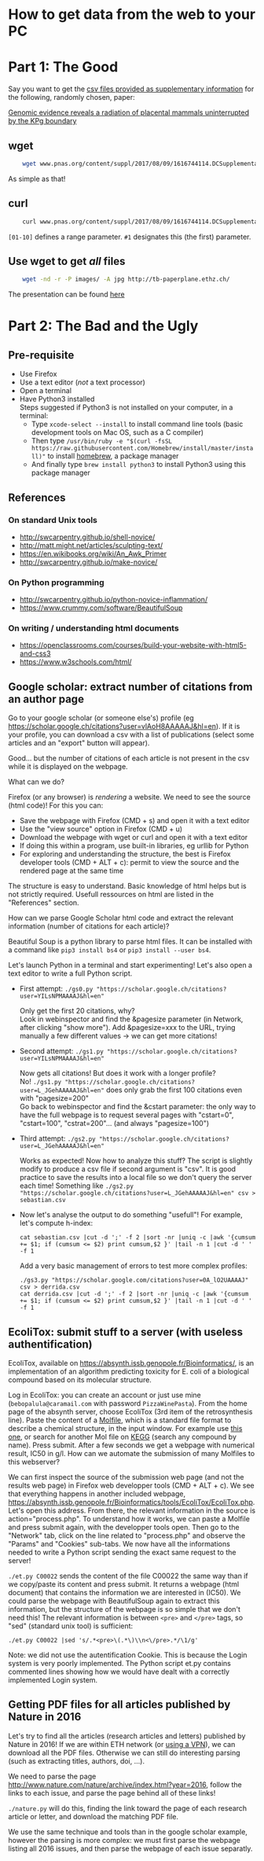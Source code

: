 # How to get data from the web to your PC

# Part 1: The Good


Say you want to get the [csv files provided as supplementary information](http://www.pnas.org/content/suppl/2017/08/09/1616744114.DCSupplemental) for the following, randomly chosen, paper:

[Genomic evidence reveals a radiation of placental mammals uninterrupted by the KPg boundary](http://www.pnas.org/content/114/35/E7282.abstract)

## wget

```bash
    wget www.pnas.org/content/suppl/2017/08/09/1616744114.DCSupplemental/pnas.1616744114.sd01.csv
```

As simple as that!

## curl

```bash
    curl www.pnas.org/content/suppl/2017/08/09/1616744114.DCSupplemental/pnas.1616744114.sd[01-10].csv -o 'data/#1.csv'
```

`[01-10]` defines a range parameter. `#1` designates this (the first) parameter.


## Use wget to get _all_ files

```bash
    wget -nd -r -P images/ -A jpg http://tb-paperplane.ethz.ch/
```

The presentation can be found [here](presentation/)

# Part 2: The Bad and the Ugly

## Pre-requisite

* Use Firefox
* Use a text editor (*not* a text processor)
* Open a terminal
* Have Python3 installed  
  Steps suggested if Python3 is not installed on your computer, in a terminal:
	- Type `xcode-select --install` to install command line tools (basic development tools on Mac OS, such as a C compiler)
	- Then type `/usr/bin/ruby -e "$(curl -fsSL https://raw.githubusercontent.com/Homebrew/install/master/install)"` to install [homebrew](https://brew.sh/), a package manager
	- And finally type `brew install python3` to install Python3 using this package manager

## References 

### On standard Unix tools

* http://swcarpentry.github.io/shell-novice/
* http://matt.might.net/articles/sculpting-text/
* https://en.wikibooks.org/wiki/An_Awk_Primer
* http://swcarpentry.github.io/make-novice/

### On Python programming

* http://swcarpentry.github.io/python-novice-inflammation/
* https://www.crummy.com/software/BeautifulSoup

### On writing / understanding html documents

* https://openclassrooms.com/courses/build-your-website-with-html5-and-css3
* https://www.w3schools.com/html/

## Google scholar: extract number of citations from an author page

Go to your google scholar (or someone else's) profile (eg https://scholar.google.ch/citations?user=vlAoH8AAAAAJ&hl=en). If it is your profile, you can download a csv with a list of publications (select some articles and an "export" button will appear).  

Good... but the number of citations of each article is not present in the csv while it is displayed on the webpage.  

What can we do?

Firefox (or any browser) is *rendering* a website. We need to see the source (html code)! For this you can:
* Save the webpage with Firefox (CMD + s) and open it with a text editor
* Use the "view source" option in Firefox (CMD + u)
* Download the webpage with wget or curl and open it with a text editor
* If doing this within a program, use built-in libraries, eg urllib for Python
* For exploring and understanding the structure, the best is Firefox developer tools (CMD + ALT + c): permit to view the source and the rendered page at the same time

The structure is easy to understand. Basic knowledge of html helps but is not strictly required. Usefull ressources on html are listed in the "References" section.

How can we parse Google Scholar html code and extract the relevant information (number of citations for each article)?

Beautiful Soup is a python library to parse html files. It can be installed with a command like `pip3 install bs4` or `pip3 install --user bs4`.

Let's launch Python in a terminal and start experimenting! Let's also open a text editor to write a full Python script.

* First attempt: `./gs0.py "https://scholar.google.ch/citations?user=YILsNPMAAAAJ&hl=en"`

  Only get the first 20 citations, why?  
  Look in webinspector and find the &pagesize parameter (in Network, after clicking "show more"). Add &pagesize=xxx to the URL, trying manually a few different values -> we can get more citations!

* Second attempt: `./gs1.py "https://scholar.google.ch/citations?user=YILsNPMAAAAJ&hl=en"`

  Now gets all citations! But does it work with a longer profile?  
  No! `./gs1.py "https://scholar.google.ch/citations?user=L_JGehAAAAAJ&hl=en"` does only grab the first 100 citations even with "pagesize=200"  
  Go back to webinspector and find the &cstart parameter: the only way to have the full webpage is to request several pages with "cstart=0", "cstart=100", "cstrat=200"... (and always "pagesize=100")  

* Third attempt: `./gs2.py "https://scholar.google.ch/citations?user=L_JGehAAAAAJ&hl=en"`

  Works as expected! Now how to analyze this stuff? The script is slightly modify to produce a csv file if second argument is "csv".
  It is good practice to save the results into a local file so we don't query the server each time! Something like `./gs2.py "https://scholar.google.ch/citations?user=L_JGehAAAAAJ&hl=en" csv > sebastian.csv`

* Now let's analyse the output to do something "usefull"! For example, let's compute h-index:  

  ```
  cat sebastian.csv |cut -d ';' -f 2 |sort -nr |uniq -c |awk '{cumsum += $1; if (cumsum <= $2) print cumsum,$2 }' |tail -n 1 |cut -d ' ' -f 1
  ```

  Add a very basic management of errors to test more complex profiles:  
	
  ```
  ./gs3.py "https://scholar.google.com/citations?user=0A_lO2UAAAAJ" csv > derrida.csv
  cat derrida.csv |cut -d ';' -f 2 |sort -nr |uniq -c |awk '{cumsum += $1; if (cumsum <= $2) print cumsum,$2 }' |tail -n 1 |cut -d ' ' -f 1
  ````


## EcoliTox: submit stuff to a server (with useless authentification)

EcoliTox, available on https://absynth.issb.genopole.fr/Bioinformatics/, is an implementation of an algorithm predicting toxicity for E. coli of a biological compound based on its molecular structure.  

Log in EcoliTox: you can create an account or just use mine (``bebopalula@caramail.com`` with password ``PizzaWinePasta``). From the home page of the absynth server, choose EcoliTox (3rd item of the retrosynthesis line). Paste the content of a [Molfile](https://en.wikipedia.org/wiki/Chemical_table_file#Molfile), which is a standard file format to describe a chemical structure, in the input window. For example use [this one](http://www.genome.jp/dbget-bin/www_bget?-f+m+compound+C00022), or search for another Mol file on [KEGG](http://www.genome.jp/kegg/kegg2.html) (search any compound by name). Press submit. After a few seconds we get a webpage with numerical result, IC50 in g/l. How can we automate the submission of many Molfiles to this webserver? 

We can first inspect the source of the submission web page (and not the results web page) in Firefox web developper tools (CMD + ALT + c). We see that everything happens in another included webpage, https://absynth.issb.genopole.fr/Bioinformatics/tools/EcoliTox/EcoliTox.php. Let's open this address. From there, the relevant information in the source is action="process.php". To understand how it works, we can paste a Molfile and press submit again, with the developper tools open. Then go to the "Network" tab, click on the line related to "process.php" and observe the "Params" and "Cookies" sub-tabs. We now have all the informations needed to write a Python script sending the exact same request to the server!

`./et.py C00022` sends the content of the file C00022 the same way than if we copy/paste its content and press submit. It returns a webpage (html document) that contains the information we are interested in (IC50). We could parse the webpage with BeautifulSoup again to extract this information, but the structure of the webpage is so simple that we don't need this! The relevant information is between `<pre>` and `</pre>` tags, so "sed" (standard unix tool) is sufficient:

```
./et.py C00022 |sed 's/.*<pre>\(.*\)\\n<\/pre>.*/\1/g'
```

Note: we did not use the autentification Cookie. This is because the Login system is very poorly implemented. The Python script et.py contains commented lines showing how we would have dealt with a correctly implemented Login system.

## Getting PDF files for all articles published by Nature in 2016

Let's try to find all the articles (research articles and letters) published by Nature in 2016! If we are within ETH network (or [using a VPN](https://www.ethz.ch/services/en/it-services/catalogue/networks-connections/remote.html)), we can download all the PDF files. Otherwise we can still do interesting parsing (such as extracting titles, authors, doi, ...).

We need to parse the page http://www.nature.com/nature/archive/index.html?year=2016, follow the links to each issue, and parse the page behind all of these links!

`./nature.py` will do this, finding the link toward the page of each research article or letter, and download the matching PDF file.

We use the same technique and tools than in the google scholar example, however the parsing is more complex: we must first parse the webpage listing all 2016 issues, and then parse the webpage of each issue separatly. 
